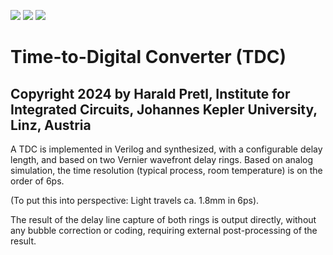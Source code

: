 ![](../../workflows/gds/badge.svg) ![](../../workflows/docs/badge.svg) ![](../../workflows/test/badge.svg)

# Time-to-Digital Converter (TDC)

## Copyright 2024 by Harald Pretl, Institute for Integrated Circuits, Johannes Kepler University, Linz, Austria

A TDC is implemented in Verilog and synthesized, with a configurable delay length, and based on two Vernier wavefront delay rings. Based on analog simulation, the time resolution (typical process, room temperature) is on the order of 6ps.

(To put this into perspective: Light travels ca. 1.8mm in 6ps).

The result of the delay line capture of both rings is output directly, without any bubble correction or coding, requiring external post-processing of the result.
